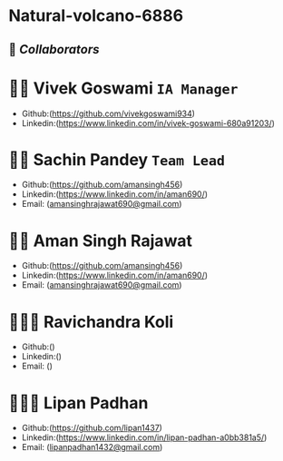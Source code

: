 # Natural-volcano-6886




## 🤝 **_Collaborators_**


# 🧔🏻 **Vivek Goswami** `IA Manager`

- Github:(https://github.com/vivekgoswami934)
- Linkedin:(https://www.linkedin.com/in/vivek-goswami-680a91203/)



# 🧔🏻 **Sachin Pandey** `Team Lead`

- Github:(https://github.com/amansingh456)
- Linkedin:(https://www.linkedin.com/in/aman690/)
- Email: (amansinghrajawat690@gmail.com)

# 🧑🏻 **Aman Singh Rajawat**

- Github:(https://github.com/amansingh456)
- Linkedin:(https://www.linkedin.com/in/aman690/)
- Email: (amansinghrajawat690@gmail.com)

# 👱🏻‍♂️ **Ravichandra Koli**

- Github:()
- Linkedin:()
- Email: ()

# 🧑🏻‍🦰 **Lipan Padhan**

- Github:(https://github.com/lipan1437)
- Linkedin:(https://www.linkedin.com/in/lipan-padhan-a0bb381a5/)
- Email: (lipanpadhan1432@gmail.com)

